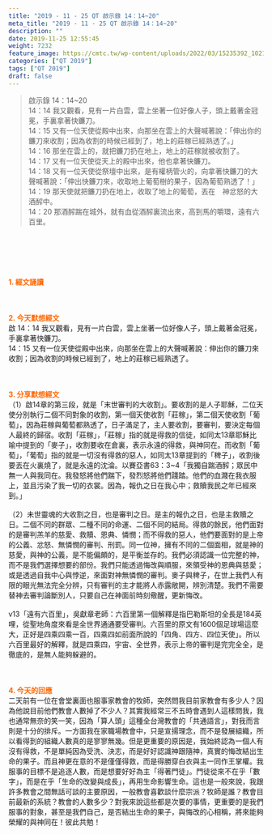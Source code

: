 ```yaml
---
title: "2019 - 11 - 25 QT 啟示錄 14：14~20"
meta_title: "2019 - 11 - 25 QT 啟示錄 14：14~20"
description: ""
date: 2019-11-25 12:55:45
weight: 7232
feature_image: https://cmtc.tw/wp-content/uploads/2022/03/15235392_10211799862337740_180693556567566654_o-1.webp
categories: ["QT 2019"]
tags: ["QT 2019"]
draft: false
---
```


<blockquote>啟示錄 14：14~20<br />
14：14 我又觀看，見有一片白雲，雲上坐著一位好像人子，頭上戴著金冠冕，手裏拿著快鐮刀。<br />
14：15 又有一位天使從殿中出來，向那坐在雲上的大聲喊著說：「伸出你的鐮刀來收割；因為收割的時候已經到了，地上的莊稼已經熟透了。」<br />
14：16 那坐在雲上的，就把鐮刀扔在地上，地上的莊稼就被收割了。<br />
14：17 又有一位天使從天上的殿中出來，他也拿著快鐮刀。<br />
14：18 又有一位天使從祭壇中出來，是有權柄管火的，向拿著快鐮刀的大聲喊著說：「伸出快鐮刀來，收取地上葡萄樹的果子，因為葡萄熟透了！」<br />
14：19 那天使就把鐮刀扔在地上，收取了地上的葡萄，丟在　神忿怒的大酒醡中。<br />
14：20 那酒醡踹在城外，就有血從酒醡裏流出來，高到馬的嚼環，遠有六百里。</blockquote><br />
&nbsp;<br />
<br />
&nbsp;<br />
<br />
<span style="color: #ff6600;"><strong>1. </strong><strong>經文誦讀</strong></span><br />
<br />
<span style="color: #ff6600;"><strong> </strong></span><br />
<br />
<span style="color: #ff6600;"><strong>2. 今天默想</strong><strong>經文<br />
</strong></span>啟 14：14 我又觀看，見有一片白雲，雲上坐著一位好像人子，頭上戴著金冠冕，手裏拿著快鐮刀。<br />
14：15 又有一位天使從殿中出來，向那坐在雲上的大聲喊著說：伸出你的鐮刀來收割；因為收割的時候已經到了，地上的莊稼已經熟透了。<br />
<br />
&nbsp;<br />
<br />
<span style="color: #ff6600;"><strong>3. 分享默想經文<br />
</strong></span>（1）啟14章的第三段，就是「末世審判的大收割」。要收割的是人子耶穌，二位天使分別執行二個不同對象的收割，第一個天使收割「莊稼」，第二個天使收割「葡萄」，因為莊稼與葡萄都熟透了，日子滿足了，主人要收割，要審判，要決定每個人最終的歸宿。收割「莊稼」，「莊稼」指的就是得救的信徒，如同太13章耶穌比喻中提到的「麥子」，收割要收在倉裏，表示永遠的得救，與神同在。而收割「葡萄」，「葡萄」指的就是一切沒有得救的惡人，如同太13章提到的「稗子」，收割後要丟在火裏燒了，就是永遠的沈淪。以賽亞書63：3~4「我獨自踹酒醡；眾民中無一人與我同在。我發怒將他們踹下，發烈怒將他們踐踏。他們的血濺在我衣服上，並且污染了我一切的衣裳。因為，報仇之日在我心中；救贖我民之年已經來到。」<br />
<br />
（2）未世靈魂的大收割之日，也是審判之日。是主的報仇之日，也是主救贖之日。二個不同的群眾、二種不同的命運、二個不同的結局。得救的餘民，他們面對的是審判羔羊的慈愛、救贖、恩典、憐憫；而不得救的惡人，他們要面對的是上帝的公義、忿怒、無憐憫的審判、刑罰。同一位神，擁有不同的二個面相，就是神的慈愛，與神的公義，是不能偏頗的，是平衡並存的。我們必須認識一位完整的神，而不是我們選擇想要的部份。我們只能透過悔改與順服，來領受神的恩典與慈愛；或是透過自我中心與悖逆，來面對神無憐憫的審判。麥子與稗子，在世上我們人有限的眼光無法完全分辨，只有審判的主才能將人赤露敞開，辨別清楚。我們不需要替神去審判論斷別人，只要自己在神面前時刻儆醒，更新悔改。<br />
<br />
v13「遠有六百里」，吳獻章老師：六百里第一個解釋是指巴勒斯坦的全長是184英哩，從聖地角度來看是全世界通通要受審判。六百里的原文有1600個足球場這麼大，正好是四乘四乘一百，四乘四如前面所說的「四角、四方、四位天使」。所以六百里最好的解釋，就是四乘四，宇宙、全世界，表示上帝的審判是完完全全，是徹底的，是無人能夠躲避的。<br />
<br />
&nbsp;<br />
<br />
<span style="color: #ff6600;"><strong>4. 今天的回應<br />
</strong></span>二天前有一位在會堂裏面也服事家教會的牧師，突然問我目前家教會有多少人？因為他說目前他們教會人數掉了不少人？其實我經常三不五時會遇到人這樣問我，我也通常無奈的笑一笑，因為「算人頭」這種全台灣教會的「共通語言」，對我而言則是十分的排斥。一方面我在家職場教會中，只是宣揚理念，而不是發展組織，所以看得到的組織人數真的是寥寥無幾。但是更重要的原因是，我始終認為一個人有沒有得救，不是單純因為受洗、決志，而是好好認識神跟隨神，真實的悔改結出生命的果子。而且神更在意的不是僅僅得救，而是得勝穿白衣與主一同作王掌權。我服事的目標不是追逐人數，而是想要好好為主「得著門徒」。門徒從來不在乎「數字」，而是在乎「生命的改變與成長」，再用生命影響生命。這也是一般來說，我跟許多教會之間無話可談的主要原因，一般教會喜歡談什麼宗派？牧師是誰？教會目前最新的系統？教會的人數多少？對我來說這些都是次要的事情，更重要的是我們服事的對象，甚至是我們自己，是否結出生命的果子，與悔改的心相稱，將來能夠榮耀的與神同在！彼此共勉！<br />
<br />
&nbsp;
        
